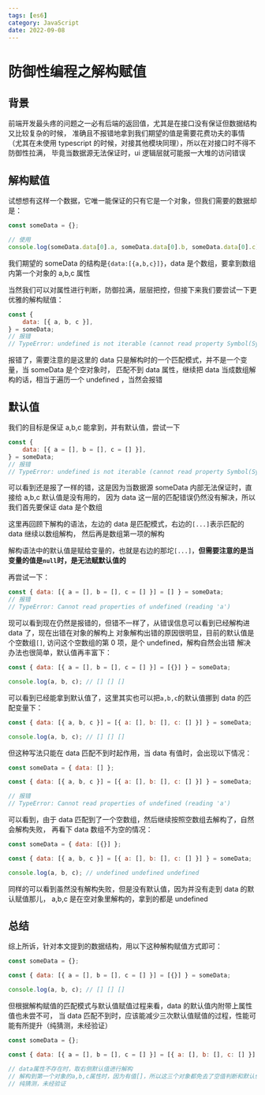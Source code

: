 ```yaml
---
tags: [es6]
category: JavaScript
date: 2022-09-08
---
```


# 防御性编程之解构赋值

## 背景

前端开发最头疼的问题之一必有后端的返回值，尤其是在接口没有保证但数据结构又比较复杂的时候，
准确且不报错地拿到我们期望的值是需要花费功夫的事情
（尤其在未使用 typescript 的时候，对接其他模块同理），所以在对接口时不得不防御性拉满，
毕竟当数据源无法保证时，ui 逻辑层就可能报一大堆的访问错误

## 解构赋值

试想想有这样一个数据，它唯一能保证的只有它是一个对象，但我们需要的数据却是：

```javascript
const someData = {};

// 使用
console.log(someData.data[0].a, someData.data[0].b, someData.data[0].c);
```

我们期望的 someData 的结构是`{data:[{a,b,c}]}`，data 是个数组，要拿到数组内第一个对象的 a,b,c 属性

当然我们可以对属性进行判断，防御拉满，层层把控，但接下来我们要尝试一下更优雅的解构赋值：

```javascript
const {
    data: [{ a, b, c }],
} = someData;
// 报错
// TypeError: undefined is not iterable (cannot read property Symbol(Symbol.iterator))
```

报错了，需要注意的是这里的 data 只是解构时的一个匹配模式，并不是一个变量，当 someData 是个空对象时，
匹配不到 data 属性，继续把 data 当成数组解构的话，相当于遍历一个 undefined ，当然会报错

## 默认值

我们的目标是保证 a,b,c 能拿到，并有默认值，尝试一下

```javascript
const {
    data: [{ a = [], b = [], c = [] }],
} = someData;
// 报错
// TypeError: undefined is not iterable (cannot read property Symbol(Symbol.iterator))
```

可以看到还是报了一样的错，这是因为当数据源 someData 内部无法保证时，直接给 a,b,c 默认值是没有用的，
因为 data 这一层的匹配错误仍然没有解决，所以我们首先要保证 data 是个数组

这里再回顾下解构的语法，左边的 data 是匹配模式，右边的`[...]`表示匹配的 data 继续以数组解构，
然后再是数组第一项的解构

解构语法中的默认值是赋给变量的，也就是右边的那坨`[...]`，**但需要注意的是当变量的值是`null`时，是无法赋默认值的**

再尝试一下：

```javascript
const { data: [{ a = [], b = [], c = [] }] = [] } = someData;
// 报错
// TypeError: Cannot read properties of undefined (reading 'a')
```

现可以看到现在仍然是报错的，但错不一样了，从错误信息可以看到已经解构进 data 了，现在出错在对象的解构上
对象解构出错的原因很明显，目前的默认值是个空数组`[]`, 访问这个空数组的第 0 项，是个 undefined，解构自然会出错
解决办法也很简单，默认值再丰富下：

```javascript
const { data: [{ a = [], b = [], c = [] }] = [{}] } = someData;

console.log(a, b, c); // [] [] []
```

可以看到已经能拿到默认值了，这里其实也可以把`a,b,c`的默认值挪到 data 的匹配变量下：

```javascript
const { data: [{ a, b, c }] = [{ a: [], b: [], c: [] }] } = someData;

console.log(a, b, c); // [] [] []
```

但这种写法只能在 data 匹配不到时起作用，当 data 有值时，会出现以下情况：

```javascript
const someData = { data: [] };

const { data: [{ a, b, c }] = [{ a: [], b: [], c: [] }] } = someData;

// 报错
// TypeError: Cannot read properties of undefined (reading 'a')
```

可以看到，由于 data 匹配到了一个空数组，然后继续按照空数组去解构了，自然会解构失败，
再看下 data 数组不为空的情况：

```javascript
const someData = { data: [{}] };

const { data: [{ a, b, c }] = [{ a: [], b: [], c: [] }] } = someData;

console.log(a, b, c); // undefined undefined undefined
```

同样的可以看到虽然没有解构失败，但是没有默认值，因为并没有走到 data 的默认赋值那儿，
a,b,c 是在空对象里解构的，拿到的都是 undefined

## 总结

综上所诉，针对本文提到的数据结构，用以下这种解构赋值方式即可：

```javascript
const someData = {};

const { data: [{ a = [], b = [], c = [] }] = [{}] } = someData;

console.log(a, b, c); // [] [] []
```

但根据解构赋值的匹配模式与默认值赋值过程来看，data 的默认值内附带上属性值也未尝不可，
当 data 匹配不到时，应该能减少三次默认值赋值的过程，性能可能有所提升（纯猜测，未经验证）

```javascript
const someData = {};

const { data: [{ a = [], b = [], c = [] }] = [{ a: [], b: [], c: [] }] } = someData;

// data属性不存在时，取右侧默认值进行解构
// 解构到第一个对象的a,b,c属性时，因为有值[]，所以这三个对象都免去了空值判断和默认值赋值的过程
// 纯猜测，未经验证
```
